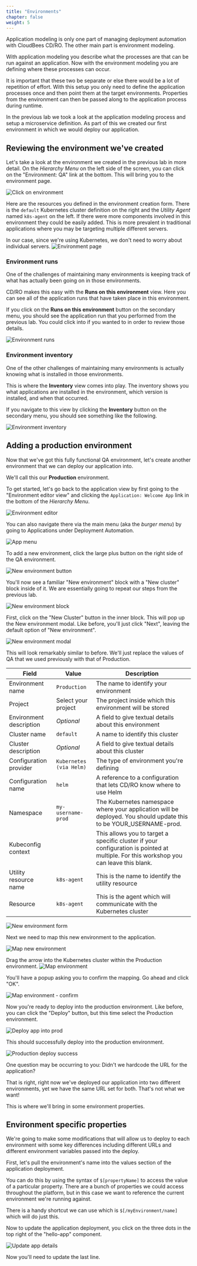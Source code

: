 ```yaml
---
title: "Environments"
chapter: false
weight: 5
--- 
```


Application modeling is only one part of managing deployment automation with CloudBees CD/RO. The other main part is environment modeling. 

With application modeling you describe what the processes are that can be run against an application. Now with the environment modeling you are defining where these processes can occur.

It is important that these two be separate or else there would be a lot of repetition of effort. With this setup you only need to define the application processes once and then point them at the target environments. Properties from the environment can then be passed along to the application process during runtime.

In the previous lab we took a look at the application modeling process and setup a microservice definition. As part of this we created our first environment in which we would deploy our application.

## Reviewing the environment we've created

Let's take a look at the environment we created in the previous lab in more detail. On the *Hierarchy Menu* on the left side of the screen, you can click on the "Environment: QA" link at the bottom. This will bring you to the environment page. 

![Click on environment](click-environment.png)

Here are the resources you defined in the environment creation form. There is the `default` Kubernetes cluster definition on the right and the *Utility Agent* named `k8s-agent` on the left. If there were more components involved in this environment they could be easily added. This is more prevalent in traditional applications where you may be targeting multiple different servers.

In our case, since we're using Kubernetes, we don't need to worry about individual servers.
![Environment page](env-1.png)

### Environment runs

One of the challenges of maintaining many environments is keeping track of what has actually been going on in those environments.

CD/RO makes this easy with the **Runs on this environment** view. Here you can see all of the application runs that have taken place in this environment.

If you click on the **Runs on this environment** button on the secondary menu, you should see the application run that you performed from the previous lab. You could click into if you wanted to in order to review those details.

![Environment runs](env-2.png)


### Environment inventory

One of the other challenges of maintaining many environments is actually knowing what is installed in those environments.

This is where the **Inventory** view comes into play. The inventory shows you what applications are installed in the environment, which version is installed, and when that occurred.

If you navigate to this view by clicking the **Inventory** button on the secondary menu, you should see something like the following.

![Environment inventory](env-3.png)


## Adding a production environment

Now that we've got this fully functional QA environment, let's create another environment that we can deploy our application into.

We'll call this our **Production** environment.

To get started, let's go back to the application view by first going to the "Environment editor view" and clicking the `Application: Welcome App` link in the bottom of the *Hierarchy Menu*.

![Environment editor](env-4.png)

You can also navigate there via the main menu (aka the *burger menu*) by going to Applications under Deployment Automation.

![App menu](app-burger-menu.png)

To add a new environment, click the large plus button on the right side of the QA environment.

![New environment button](prod-1.png)

You'll now see a familiar "New environment" block with a "New cluster" block inside of it. We are essentially going to repeat our steps from the previous lab.

![New environment block](prod-2.png)

First, click on the "New Cluster" button in the inner block. This will pop up the New environment modal. Like before, you'll just click "Next", leaving the default option of "New environment".

![New environment modal](prod-3.png)

This will look remarkably similar to before. We'll just replace the values of QA that we used previously with that of Production.

| Field | Value | Description | 
| --- | --- | --- |
| Environment name | `Production` | The name to identify your environment |
| Project | Select your project | The project inside which this environment will be stored |
| Environment description | *Optional* | A field to give textual details about this environment |
| Cluster name | `default` | A name to identify this cluster |
| Cluster description | *Optional* | A field to give textual details about this cluster |
| Configuration provider | `Kubernetes (via Helm)` | The type of environment you're defining |
| Configuration name | `helm` | A reference to a configuration that lets CD/RO know where to use Helm |
| Namespace | `my-username-prod` | The Kubernetes namespace where your application will be deployed. You should update this to be YOUR_USERNAME-prod. |
| Kubeconfig context |  | This allows you to target a specific cluster if your configuration is pointed at multiple. For this workshop you can leave this blank. |
| Utility resource name | `k8s-agent` | This is the name to identify the utility resource |
| Resource | `k8s-agent` | This is the agent which will communicate with the Kubernetes cluster  |

![New environment form](prod-4.png)

Next we need to map this new environment to the application. 


![Map new environment](prod-5.png)

Drag the arrow into the Kubernetes cluster within the Production environment.
![Map environment](prod-6.png)

You'll have a popup asking you to confirm the mapping. Go ahead and click "OK".

![Map environment - confirm](prod-7.png)

Now you're ready to deploy into the production environment. Like before, you can click the "Deploy" button, but this time select the Production environment.

![Deploy app into prod](prod-8.png)

This should successfully deploy into the production environment.

![Production deploy success](prod-9.png)


One question may be occurring to you: Didn't we hardcode the URL for the application?

That is right, right now we've deployed our application into two different environments, yet we have the same URL set for both. That's not what we want!

This is where we'll bring in some environment properties.

## Environment specific properties

We're going to make some modifications that will allow us to deploy to each environment with some key differences including different URLs and different environment variables passed into the deploy.

First, let's pull the environment's name into the values section of the application deployment.

You can do this by using the syntax of `$[propertyName]` to access the value of a particular property. There are a bunch of properties we could access throughout the platform, but in this case we want to reference the current environment we're running against.

There is a handy shortcut we can use which is `$[/myEnvironment/name]` which will do just this.

Now to update the application deployment, you click on the three dots in the top right of the "hello-app" component.

![Update app details](envvars-1.png)

Now you'll need to update the last line.





<script defer src="../scripts/replacer.js" type="module"></script>
